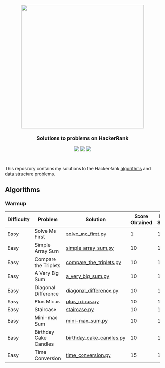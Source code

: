<br />
<h1 align="center">
  <a href='https://www.hackerrank.com/sanjaysunil' target="_blank">
  <img width="400px" src="https://blog.hackerrank.com/wp-content/uploads/2017/04/logo_HRwordmark2700x670_2-1.png" />
  </a>
</div>

<h3 align='center'>Solutions to problems on HackerRank</h3>

<p align="center">
	<img src="https://img.shields.io/badge/Problems%20Solved-10-brightgreen.svg">
	<img src="https://img.shields.io/badge/Score-96-yellow.svg">
	<img src="https://img.shields.io/badge/Language-Python-blue.svg">
</p>
<br/>

This repository contains my solutions to the HackerRank [algorithms]() and [data structure]() problems.

## Algorithms
### Warmup
| Difficulty | Problem               | Solution                                                                                     | Score Obtained | Max Score |
| ---------- | --------------------- | -------------------------------------------------------------------------------------------- | -------------- | --------- |
| Easy       | Solve Me First        | [solve_me_first.py](/problem_solving/algorithms/warmup/easy/solve_me_first.py)               | 1              | 1         |
| Easy       | Simple Array Sum      | [simple_array_sum.py](/problem_solving/algorithms/warmup/easy/simple_array_sum.py)           | 10             | 10        |
| Easy       | Compare the Triplets  | [compare_the_triplets.py](/problem_solving/algorithms/warmup/easy/compare_the_triplets.py)   | 10             | 10        |
| Easy       | A Very Big Sum        | [a_very_big_sum.py](/problem_solving/algorithms/warmup/easy/a_very_big_sum.py)               | 10             | 10        |
| Easy       | Diagonal Difference   | [diagonal_difference.py](/problem_solving/algorithms/warmup/easy/diagonal_difference.py)     | 10             | 10        |
| Easy       | Plus Minus            | [plus_minus.py](/problem_solving/algorithms/warmup/easy/plus_minus.py)                       | 10             | 10        |
| Easy       | Staircase             | [staircase.py](/problem_solving/algorithms/warmup/easy/staircase.py)                         | 10             | 10        |
| Easy       | Mini-max Sum          | [mini-max_sum.py](/problem_solving/algorithms/warmup/easy/mini-max_sum.py)                   | 10             | 10        |
| Easy       | Birthday Cake Candles | [birthday_cake_candles.py](/problem_solving/algorithms/warmup/easy/birthday_cake_candles.py) | 10             | 10        |
| Easy       | Time Conversion       | [time_conversion.py](/problem_solving/algorithms/warmup/easy/time_conversion.py)             | 15             | 15        |

